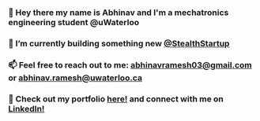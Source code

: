 ### 👋 Hey there my name is Abhinav and I'm a mechatronics engineering student @uWaterloo
### 🔭 I’m currently building something new [@StealthStartup](https://github.com/StealthStartup)
### 📫 Feel free to reach out to me: [abhinavramesh03@gmail.com](mailto:abhinavramesh03@gmail.com) or [abhinav.ramesh@uwaterloo.ca](mailto:abhinav.ramesh@uwaterloo.ca)
### 📁 Check out my portfolio [here!](https://abhibyte.github.io/) and connect with me on [LinkedIn!](https://www.linkedin.com/in/abhinavramesh/)
<!--![Leetcode Stats](https://leetcard.jacoblin.cool/aramesh)

<!--
**AbhiByte/AbhiByte** is a ✨ _special_ ✨ repository because its `README.md` (this file) appears on your GitHub profile.

Here are some ideas to get you started:

- 🔭 I’m currently working on ...
- 🌱 I’m currently learning ...
- 👯 I’m looking to collaborate on ...
- 🤔 I’m looking for help with ...
- 💬 Ask me about ...
- 📫 How to reach me: ...
- 😄 Pronouns: ...
-  Fun fact: ...
-->
